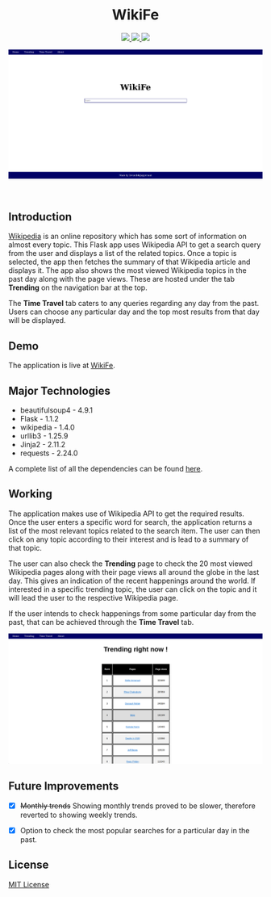 <h1 align="center"> 
  WikiFe
  </h1>

<p align="center">
  <a href="https://www.python.org">
    <img src="https://img.shields.io/badge/MADE%20WITH%20-Python-blueviolet" height="20">
  </a>
  <a href="LICENSE">
    <img src="https://img.shields.io/badge/License-MIT-brightgreen.svg" height="20">
  </a>
  <a href="https://wikife.herokuapp.com/">
    <img src="https://img.shields.io/badge/Website-Up-success" height="20">
  </a>
</p>

<p align="center">
  <img src = "Assets/WikiFe - Home.png">
  </p>
  
<br>  
<h2>Introduction</h2>
<p> <a href="https://www.wikipedia.org/">Wikipedia</a> is an online repository which has some sort of information on almost every topic. This Flask app uses Wikipedia API to get a search query from the user and displays a list of the related topics. Once a topic is selected, the app then fetches the summary of that Wikipedia article and displays it.
The app also shows the most viewed Wikipedia topics in the past day along with the page views. These are hosted under the tab <b>Trending</b> on the navigation bar at the top.</p>
<p> The <b>Time Travel</b> tab caters to any queries regarding any day from the past. Users can choose any particular day and the top most results from that day will be displayed. </p>

<h2>Demo</h2>
<p> The application is live at <a href="https://wikife.herokuapp.com/" target="_blank">WikiFe</a>.</p>

<h2>Major Technologies</h2>
<ul type="disc">
  <li>beautifulsoup4 - 4.9.1</li>
  <li>Flask - 1.1.2</li>
  <li>wikipedia - 1.4.0</li>
  <li>urllib3 - 1.25.9</li>
  <li>Jinja2 - 2.11.2</li>
  <li>requests - 2.24.0</li>
</ul>
<p> A complete list of all the dependencies can be found <a href="requirements.txt"> here</a>.</p>

<h2>Working</h2>
<p> The application makes use of Wikipedia API to get the required results. Once the user enters a specific word for search, the application returns a list of the most relevant topics related to the search item. The user can then click on any topic according to their interest and is lead to a summary of that topic.</p>
<p> The user can also check the <b>Trending</b> page to check the 20 most viewed Wikipedia pages along with their page views all around the globe in the last day. This gives an indication of the recent happenings around the world. If interested in a specific trending topic, the user can click on the topic and it will lead the user to the respective Wikipedia page.</p>
<p>If the user intends to check happenings from some particular day from the past, that can be achieved through the <b>Time Travel</b> tab.</p>

<p align="center">
  <img src="Assets/WikiFe - Trending.png">
</p>
  
<h2>Future Improvements</h2>

- [x] <del>Monthly trends</del> Showing monthly trends proved to be slower, therefore reverted to showing weekly trends.  
- [x] Option to check the most popular searches for a particular day in the past.



<h2>License</h2>
<a href="LICENSE">MIT License</a>



